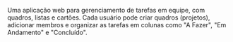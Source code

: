 Uma aplicação web para gerenciamento de tarefas em equipe, com quadros, listas e cartões. Cada usuário pode criar quadros (projetos), adicionar membros e organizar as tarefas em colunas como "A Fazer", "Em Andamento" e "Concluído".